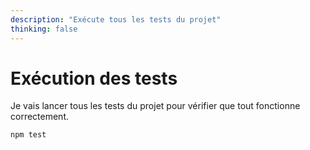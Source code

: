 ```yaml
---
description: "Exécute tous les tests du projet"
thinking: false
---
```


# Exécution des tests

Je vais lancer tous les tests du projet pour vérifier que tout fonctionne correctement.

```bash
npm test
```